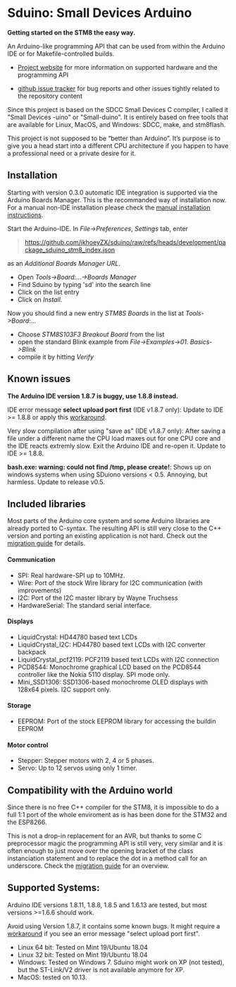 # Sduino: Small Devices Arduino

**Getting started on the STM8 the easy way.**

An Arduino-like programming API that can be used from within the Arduino IDE
or for Makefile-controlled builds.

 * [Project website](https://tenbaht.github.io/sduino/) for more
   information on supported hardware and the programming API

 * [github issue tracker](https://github.com/ikhoeyZX/sduino/issues) for bug
   reports and other issues tightly related to the repository content

Since this project is based on the SDCC Small Devices C compiler, I called
it "Small Devices -uino" or "Small-duino". It is entirely based on free
tools that are available for Linux, MacOS, and Windows: SDCC, make, and
stm8flash.

This project is not supposed to be “better than Arduino”. It’s purpose
is to give you a head start into a different CPU architecture if you happen
to have a professional need or a private desire for it.



## Installation

Starting with version 0.3.0 automatic IDE integration is supported via the
Arduino Boards Manager. This is the recommanded way of installation now. For
a manual non-IDE installation please check the [manual installation
instructions](https://tenbaht.github.io/sduino/usage/manual-install/).

Start the Arduino-IDE. In *File->Preferences*, *Settings* tab, enter

> https://github.com/ikhoeyZX/sduino/raw/refs/heads/development/package_sduino_stm8_index.json

as an *Additional Boards Manager URL*.

* Open *Tools->Board:...->Boards Manager*
* Find Sduino by typing 'sd' into the search line
* Click on the list entry
* Click on *Install*.

Now you should find a new entry *STM8S Boards* in the list at
*Tools->Board:...*

* Choose *STM8S103F3 Breakout Board* from the list
* open the standard Blink example from *File->Examples->01. Basics->Blink*
* compile it by hitting *Verify*


## Known issues

**The Arduino IDE version 1.8.7 is buggy, use 1.8.8 instead.**

IDE error message **select upload port first** (IDE v1.8.7 only): Update to
IDE >= 1.8.8 or apply this
[workaround](https://github.com/tenbaht/sduino/issues/68#issuecomment-441425529).

Very slow compilation after using "save as" (IDE v1.8.7 only): After saving
a file under a different name the CPU load maxes out for one CPU core and
the IDE reacts extremly slow. Exit the Arduino IDE and re-open it. Update to
IDE >= 1.8.8.

**bash.exe: warning: could not find /tmp, please create!**: Shows up on windows
systems when using SDuiono versions < 0.5. Annoying, but harmless. Update to
release v0.5.


## Included libraries

Most parts of the Arduino core system and some Arduino libraries are already
ported to C-syntax. The resulting API is still very close to the C++ version
and porting an existing application is not hard. Check out the [migration
guide](https://tenbaht.github.io/sduino/api/migration/) for details.


#### Communication

* SPI: Real hardware-SPI up to 10MHz.
* Wire: Port of the stock Wire library for I2C communication (with
  improvements)
* I2C: Port of the I2C master library by Wayne Truchsess
* HardwareSerial: The standard serial interface.

#### Displays

* LiquidCrystal: HD44780 based text LCDs
* LiquidCrystal_I2C: HD44780 based text LCDs with I2C converter backpack
* LiquidCrystal_pcf2119: PCF2119 based text LCDs with I2C connection
* PCD8544: Monochrome graphical LCD based on the PCD8544 controller like the
  Nokia 5110 display. SPI mode only.
* Mini_SSD1306: SSD1306-based monochrome OLED displays with 128x64 pixels.
  I2C support only.

#### Storage

* EEPROM: Port of the stock EEPROM library for accessing the buildin EEPROM

#### Motor control

* Stepper: Stepper motors with 2, 4 or 5 phases.
* Servo: Up to 12 servos using only 1 timer.


## Compatibility with the Arduino world

Since there is no free C++ compiler for the STM8, it is impossible to do a
full 1:1 port of the whole enviroment as is has been done for the STM32 and
the ESP8266.

This is not a drop-in replacement for an AVR, but thanks to some C
preprocessor magic the programming API is still very, very similar and it is
often enough to just move over the opening bracket of the class
instanciation statement and to replace the dot in a method call for an
underscore. Check the [migration
guide](https://tenbaht.github.io/sduino/api/migration/) for an overview.



## Supported Systems:

Arduino IDE versions 1.8.11, 1.8.8, 1.8.5 and 1.6.13 are tested, but
most versions >=1.6.6 should work.

Avoid using Version 1.8.7, it contains some known bugs. It might require a
[workaround](https://github.com/tenbaht/sduino/issues/68#issuecomment-441425529)
if you see an error message "select upload port first".

* Linux 64 bit: Tested on Mint 19/Ubuntu 18.04
* Linux 32 bit: Tested on Mint 19/Ubuntu 18.04
* Windows: Tested on Windows 7. Sduino might work on XP (not tested), but
  the ST-Link/V2 driver is not available anymore for XP.
* MacOS: tested on 10.13.
